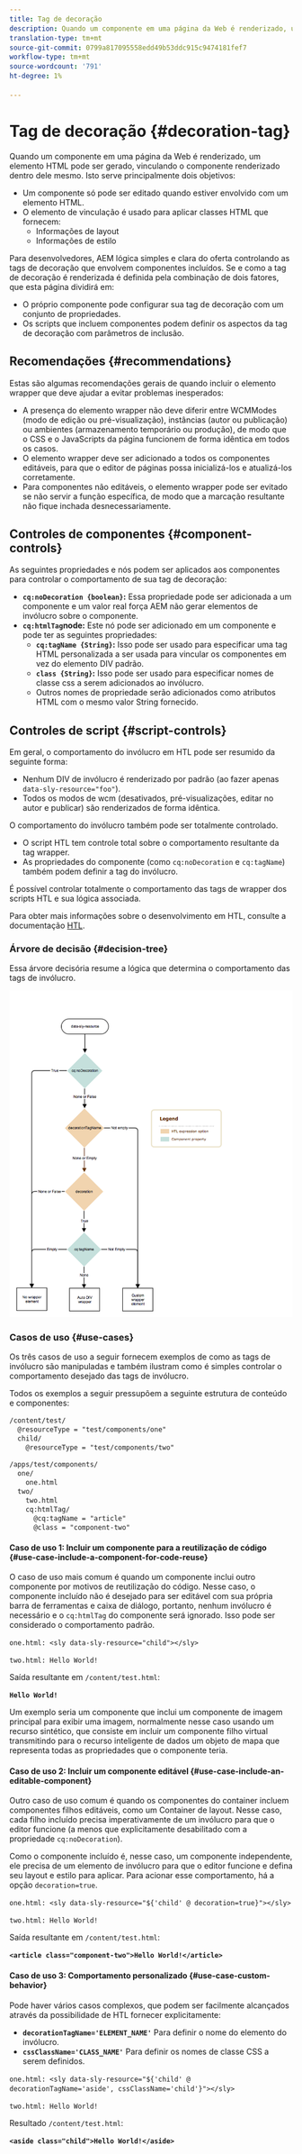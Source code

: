 ```yaml
---
title: Tag de decoração
description: Quando um componente em uma página da Web é renderizado, um elemento HTML pode ser gerado, vinculando o componente renderizado dentro dele mesmo. Para desenvolvedores, AEM lógica simples e clara do oferta controlando as tags de decoração que envolvem componentes incluídos.
translation-type: tm+mt
source-git-commit: 0799a817095558edd49b53ddc915c9474181fef7
workflow-type: tm+mt
source-wordcount: '791'
ht-degree: 1%

---
```



# Tag de decoração {#decoration-tag}

Quando um componente em uma página da Web é renderizado, um elemento HTML pode ser gerado, vinculando o componente renderizado dentro dele mesmo. Isto serve principalmente dois objetivos:

* Um componente só pode ser editado quando estiver envolvido com um elemento HTML.
* O elemento de vinculação é usado para aplicar classes HTML que fornecem:
   * Informações de layout
   * Informações de estilo

Para desenvolvedores, AEM lógica simples e clara do oferta controlando as tags de decoração que envolvem componentes incluídos. Se e como a tag de decoração é renderizada é definida pela combinação de dois fatores, que esta página dividirá em:

* O próprio componente pode configurar sua tag de decoração com um conjunto de propriedades.
* Os scripts que incluem componentes podem definir os aspectos da tag de decoração com parâmetros de inclusão.

## Recomendações {#recommendations}

Estas são algumas recomendações gerais de quando incluir o elemento wrapper que deve ajudar a evitar problemas inesperados:

* A presença do elemento wrapper não deve diferir entre WCMModes (modo de edição ou pré-visualização), instâncias (autor ou publicação) ou ambientes (armazenamento temporário ou produção), de modo que o CSS e o JavaScripts da página funcionem de forma idêntica em todos os casos.
* O elemento wrapper deve ser adicionado a todos os componentes editáveis, para que o editor de páginas possa inicializá-los e atualizá-los corretamente.
* Para componentes não editáveis, o elemento wrapper pode ser evitado se não servir a função específica, de modo que a marcação resultante não fique inchada desnecessariamente.

## Controles de componentes {#component-controls}

As seguintes propriedades e nós podem ser aplicados aos componentes para controlar o comportamento de sua tag de decoração:

* **`cq:noDecoration {boolean}`:** Essa propriedade pode ser adicionada a um componente e um valor real força AEM não gerar elementos de invólucro sobre o componente.
* **`cq:htmlTag`node:** Este nó pode ser adicionado em um componente e pode ter as seguintes propriedades:
   * **`cq:tagName {String}`:** Isso pode ser usado para especificar uma tag HTML personalizada a ser usada para vincular os componentes em vez do elemento DIV padrão.
   * **`class {String}`:** Isso pode ser usado para especificar nomes de classe css a serem adicionados ao invólucro.
   * Outros nomes de propriedade serão adicionados como atributos HTML com o mesmo valor String fornecido.

## Controles de script {#script-controls}

Em geral, o comportamento do invólucro em HTL pode ser resumido da seguinte forma:

* Nenhum DIV de invólucro é renderizado por padrão (ao fazer apenas `data-sly-resource="foo"`).
* Todos os modos de wcm (desativados, pré-visualizações, editar no autor e publicar) são renderizados de forma idêntica.

O comportamento do invólucro também pode ser totalmente controlado.

* O script HTL tem controle total sobre o comportamento resultante da tag wrapper.
* As propriedades do componente (como `cq:noDecoration` e `cq:tagName`) também podem definir a tag do invólucro.

É possível controlar totalmente o comportamento das tags de wrapper dos scripts HTL e sua lógica associada.

Para obter mais informações sobre o desenvolvimento em HTL, consulte a documentação [HTL](https://docs.adobe.com/content/help/pt-BR/experience-manager-htl/using/overview.html).

### Árvore de decisão {#decision-tree}

Essa árvore decisória resume a lógica que determina o comportamento das tags de invólucro.

![Árvore de decisão](assets/decoration-tag-decision-tree.png)

### Casos de uso {#use-cases}

Os três casos de uso a seguir fornecem exemplos de como as tags de invólucro são manipuladas e também ilustram como é simples controlar o comportamento desejado das tags de invólucro.

Todos os exemplos a seguir pressupõem a seguinte estrutura de conteúdo e componentes:

```
/content/test/
  @resourceType = "test/components/one"
  child/
    @resourceType = "test/components/two"
```

```
/apps/test/components/
  one/
    one.html
  two/
    two.html
    cq:htmlTag/
      @cq:tagName = "article"
      @class = "component-two"
```

#### Caso de uso 1: Incluir um componente para a reutilização de código {#use-case-include-a-component-for-code-reuse}

O caso de uso mais comum é quando um componente inclui outro componente por motivos de reutilização do código. Nesse caso, o componente incluído não é desejado para ser editável com sua própria barra de ferramentas e caixa de diálogo, portanto, nenhum invólucro é necessário e o `cq:htmlTag` do componente será ignorado. Isso pode ser considerado o comportamento padrão.

`one.html: <sly data-sly-resource="child"></sly>`

`two.html: Hello World!`

Saída resultante em `/content/test.html`:

**`Hello World!`**

Um exemplo seria um componente que inclui um componente de imagem principal para exibir uma imagem, normalmente nesse caso usando um recurso sintético, que consiste em incluir um componente filho virtual transmitindo para o recurso inteligente de dados um objeto de mapa que representa todas as propriedades que o componente teria.

#### Caso de uso 2: Incluir um componente editável {#use-case-include-an-editable-component}

Outro caso de uso comum é quando os componentes do container incluem componentes filhos editáveis, como um Container de layout. Nesse caso, cada filho incluído precisa imperativamente de um invólucro para que o editor funcione (a menos que explicitamente desabilitado com a propriedade `cq:noDecoration`).

Como o componente incluído é, nesse caso, um componente independente, ele precisa de um elemento de invólucro para que o editor funcione e defina seu layout e estilo para aplicar. Para acionar esse comportamento, há a opção `decoration=true`.

`one.html: <sly data-sly-resource="${'child' @ decoration=true}"></sly>`

`two.html: Hello World!`

Saída resultante em `/content/test.html`:

**`<article class="component-two">Hello World!</article>`**

#### Caso de uso 3: Comportamento personalizado {#use-case-custom-behavior}

Pode haver vários casos complexos, que podem ser facilmente alcançados através da possibilidade de HTL fornecer explicitamente:

* **`decorationTagName='ELEMENT_NAME'`** Para definir o nome do elemento do invólucro.
* **`cssClassName='CLASS_NAME'`** Para definir os nomes de classe CSS a serem definidos.

`one.html: <sly data-sly-resource="${'child' @ decorationTagName='aside', cssClassName='child'}"></sly>`

`two.html: Hello World!`

Resultado `/content/test.html`:

**`<aside class="child">Hello World!</aside>`**
